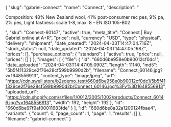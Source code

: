 {
  "slug": "gabriel-connect",
  "name": "Connect",
  "description": "<p>Composition: 48% New Zealand wool, 41% post-consumer rec pes, 9% pa, 2% pes, Light fastness: scale 1-8, max. 8 - EN ISO 105-B02</p>",
  "sku": "Connect-60147",
  "active": true,
  "meta_title": "Connect  | Buy Gabriel online at A+R",
  "price": null,
  "currency": "USD",
  "type": "physical",
  "delivery": "shipment",
  "date_created": "2024-04-03T14:47:04.716Z",
  "stock_status": null,
  "date_updated": "2024-04-03T14:47:05.168Z",
  "prices": [],
  "purchase_options": {
    "standard": {
      "active": true,
      "price": null,
      "prices": []
    }
  },
  "images": [
    {
      "file": {
        "id": "660d6be958e0b90012cf0dc1",
        "date_uploaded": "2024-04-03T14:47:05.090Z",
        "length": 11140,
        "md5": "5b5f411329ce2f76e28cf599b9990d2b",
        "filename": "Connect_60146.jpg?v=1648556913",
        "content_type": "image/jpeg",
        "url": "https://cdn.swell.store/b2sdemo_test/660d6be958e0b90012cf0dc1/5b5f411329ce2f76e28cf599b9990d2b/Connect_60146.jpg%3Fv%3D1648556913",
        "uploaded_url": "https://cdn.shopify.com/s/files/1/0012/2005/1002/products/Connect_60146.jpg?v=1648556913",
        "width": 192,
        "height": 192
      },
      "id": "660d6be97f9af00011683fde"
    }
  ],
  "id": "660d6be8a32a1200124fbae4",
  "variants": {
    "count": 0,
    "page_count": 1,
    "page": 1,
    "results": []
  },
  "filename": "gabriel-connect"
}